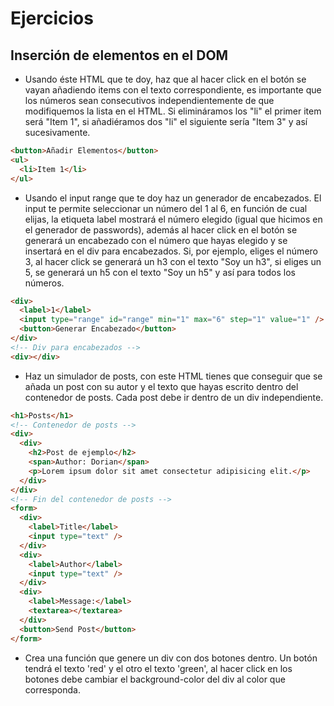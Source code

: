 # Ejercicios

## Inserción de elementos en el DOM

- Usando éste HTML que te doy, haz que al hacer click en el botón se vayan añadiendo items con el texto correspondiente, es importante que los números sean consecutivos independientemente de que modifiquemos la lista en el HTML. Si elimináramos los "li" el primer item será "Item 1", si añadiéramos dos "li" el siguiente sería "Item 3" y así sucesivamente.

```html
<button>Añadir Elementos</button>
<ul>
  <li>Item 1</li>
</ul>
```

- Usando el input range que te doy haz un generador de encabezados.
  El input te permite seleccionar un número del 1 al 6, en función de cual elijas, la etiqueta label mostrará el número elegido (igual que hicimos en el generador de passwords), además al hacer click en el botón se generará un encabezado con el número que hayas elegido y se insertará en el div para encabezados. Si, por ejemplo, eliges el número 3, al hacer click se generará un h3 con el texto "Soy un h3", si eliges un 5, se generará un h5 con el texto "Soy un h5" y así para todos los números.

```html
<div>
  <label>1</label>
  <input type="range" id="range" min="1" max="6" step="1" value="1" />
  <button>Generar Encabezado</button>
</div>
<!-- Div para encabezados -->
<div></div>
```

- Haz un simulador de posts, con este HTML tienes que conseguir que se añada un post con su autor y el texto que hayas escrito dentro del contenedor de posts. Cada post debe ir dentro de un div independiente.

```html
<h1>Posts</h1>
<!-- Contenedor de posts -->
<div>
  <div>
    <h2>Post de ejemplo</h2>
    <span>Author: Dorian</span>
    <p>Lorem ipsum dolor sit amet consectetur adipisicing elit.</p>
  </div>
</div>
<!-- Fin del contenedor de posts -->
<form>
  <div>
    <label>Title</label>
    <input type="text" />
  </div>
  <div>
    <label>Author</label>
    <input type="text" />
  </div>
  <div>
    <label>Message:</label>
    <textarea></textarea>
  </div>
  <button>Send Post</button>
</form>
```

- Crea una función que genere un div con dos botones dentro. Un botón tendrá el texto 'red' y el otro el texto 'green', al hacer click en los botones debe cambiar el background-color del div al color que corresponda.
